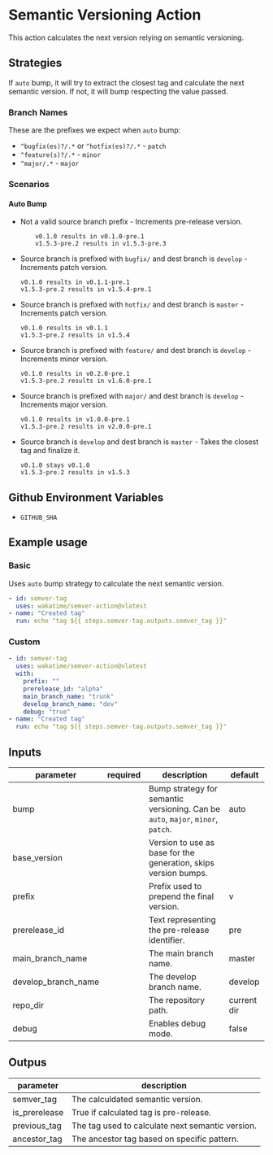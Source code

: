 # Semantic Versioning Action

This action calculates the next version relying on semantic versioning.

## Strategies

If `auto` bump, it will try to extract the closest tag and calculate the next semantic version. If not, it will bump respecting the value passed.

### Branch Names

These are the prefixes we expect when `auto` bump:

- `^bugfix(es)?/.*` or `^hotfix(es)?/.*` - `patch`
- `^feature(s)?/.*` - `minor`
- `^major/.*` - `major`

### Scenarios

#### Auto Bump

- Not a valid source branch prefix - Increments pre-release version.

    ```text
        v0.1.0 results in v0.1.0-pre.1
        v1.5.3-pre.2 results in v1.5.3-pre.3
    ```

- Source branch is prefixed with `bugfix/` and dest branch is `develop` - Increments patch version.

    ```text
    v0.1.0 results in v0.1.1-pre.1
    v1.5.3-pre.2 results in v1.5.4-pre.1
    ```

- Source branch is prefixed with `hotfix/` and dest branch is `master` - Increments patch version.

    ```text
    v0.1.0 results in v0.1.1
    v1.5.3-pre.2 results in v1.5.4
    ```

- Source branch is prefixed with `feature/` and dest branch is `develop` - Increments minor version.

    ```text
    v0.1.0 results in v0.2.0-pre.1
    v1.5.3-pre.2 results in v1.6.0-pre.1
    ```

- Source branch is prefixed with `major/` and dest branch is `develop` - Increments major version.

    ```text
    v0.1.0 results in v1.0.0-pre.1
    v1.5.3-pre.2 results in v2.0.0-pre.1
    ```

- Source branch is `develop` and dest branch is `master` - Takes the closest tag and finalize it.

    ```text
    v0.1.0 stays v0.1.0
    v1.5.3-pre.2 results in v1.5.3
    ```

## Github Environment Variables

- `GITHUB_SHA`

## Example usage

### Basic

Uses `auto` bump strategy to calculate the next semantic version.

```yaml
- id: semver-tag
  uses: wakatime/semver-action@vlatest
- name: "Created tag"
  run: echo "tag ${{ steps.semver-tag.outputs.semver_tag }}"
```

### Custom

```yaml
- id: semver-tag
  uses: wakatime/semver-action@vlatest
  with:
    prefix: ""
    prerelease_id: "alpha"
    main_branch_name: "trunk"
    develop_branch_name: "dev"
    debug: "true"
- name: "Created tag"
  run: echo "tag ${{ steps.semver-tag.outputs.semver_tag }}"
```

## Inputs

| parameter           | required | description                                                                      | default     |
| ---                 | ---      | ---                                                                              | ---         |
| bump                |          | Bump strategy for semantic versioning. Can be `auto`, `major`, `minor`, `patch`. | auto        |
| base_version        |          | Version to use as base for the generation, skips version bumps.                  |             |
| prefix              |          | Prefix used to prepend the final version.                                        | v           |
| prerelease_id       |          | Text representing the pre-release identifier.                                    | pre         |
| main_branch_name    |          | The main branch name.                                                            | master      |
| develop_branch_name |          | The develop branch name.                                                         | develop     |
| repo_dir            |          | The repository path.                                                             | current dir |
| debug               |          | Enables debug mode.                                                              | false       |

## Outpus

| parameter     | description                                      |
| ---           | ---                                              |
| semver_tag    | The calculdated semantic version.                |
| is_prerelease | True if calculated tag is pre-release.           |
| previous_tag  | The tag used to calculate next semantic version. |
| ancestor_tag  | The ancestor tag based on specific pattern.      |
